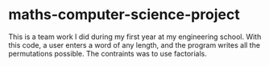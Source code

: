 # maths-computer-science-project

This is a team work I did during my first year at my engineering school.
With this code, a user enters a word of any length, and the program writes all the permutations possible.
The contraints was to use factorials.
